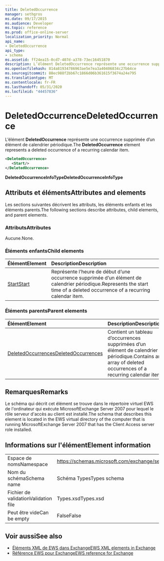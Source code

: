 ```yaml
---
title: DeletedOccurrence
manager: sethgros
ms.date: 09/17/2015
ms.audience: Developer
ms.topic: reference
ms.prod: office-online-server
localization_priority: Normal
api_name:
- DeletedOccurrence
api_type:
- schema
ms.assetid: ff24ea15-0cd7-407d-a378-73ec16451870
description: L’élément DeletedOccurrence représente une occurrence supprimée d’un élément de calendrier périodique.
ms.openlocfilehash: 814a81934786963ae5e7ea3a40406834c27b64ce
ms.sourcegitcommit: 88ec988f2bb67c1866d06b361615f3674a24e795
ms.translationtype: MT
ms.contentlocale: fr-FR
ms.lasthandoff: 05/31/2020
ms.locfileid: "44457836"
---
```

# <a name="deletedoccurrence"></a><span data-ttu-id="badc3-103">DeletedOccurrence</span><span class="sxs-lookup"><span data-stu-id="badc3-103">DeletedOccurrence</span></span>

<span data-ttu-id="badc3-104">L’élément **DeletedOccurrence** représente une occurrence supprimée d’un élément de calendrier périodique.</span><span class="sxs-lookup"><span data-stu-id="badc3-104">The **DeletedOccurrence** element represents a deleted occurrence of a recurring calendar item.</span></span> 
  
```xml
<DeletedOccurrence>
   <Start/>
</DeletedOccurrence>
```

 <span data-ttu-id="badc3-105">**DeletedOccurrenceInfoType**</span><span class="sxs-lookup"><span data-stu-id="badc3-105">**DeletedOccurrenceInfoType**</span></span>
## <a name="attributes-and-elements"></a><span data-ttu-id="badc3-106">Attributs et éléments</span><span class="sxs-lookup"><span data-stu-id="badc3-106">Attributes and elements</span></span>

<span data-ttu-id="badc3-107">Les sections suivantes décrivent les attributs, les éléments enfants et les éléments parents.</span><span class="sxs-lookup"><span data-stu-id="badc3-107">The following sections describe attributes, child elements, and parent elements.</span></span>
  
### <a name="attributes"></a><span data-ttu-id="badc3-108">Attributs</span><span class="sxs-lookup"><span data-stu-id="badc3-108">Attributes</span></span>

<span data-ttu-id="badc3-109">Aucune.</span><span class="sxs-lookup"><span data-stu-id="badc3-109">None.</span></span>
  
### <a name="child-elements"></a><span data-ttu-id="badc3-110">Éléments enfants</span><span class="sxs-lookup"><span data-stu-id="badc3-110">Child elements</span></span>

|<span data-ttu-id="badc3-111">**Élément**</span><span class="sxs-lookup"><span data-stu-id="badc3-111">**Element**</span></span>|<span data-ttu-id="badc3-112">**Description**</span><span class="sxs-lookup"><span data-stu-id="badc3-112">**Description**</span></span>|
|:-----|:-----|
|[<span data-ttu-id="badc3-113">Start</span><span class="sxs-lookup"><span data-stu-id="badc3-113">Start</span></span>](start.md) <br/> |<span data-ttu-id="badc3-114">Représente l’heure de début d’une occurrence supprimée d’un élément de calendrier périodique.</span><span class="sxs-lookup"><span data-stu-id="badc3-114">Represents the start time of a deleted occurrence of a recurring calendar item.</span></span>  <br/> |
   
### <a name="parent-elements"></a><span data-ttu-id="badc3-115">Éléments parents</span><span class="sxs-lookup"><span data-stu-id="badc3-115">Parent elements</span></span>

|<span data-ttu-id="badc3-116">**Élément**</span><span class="sxs-lookup"><span data-stu-id="badc3-116">**Element**</span></span>|<span data-ttu-id="badc3-117">**Description**</span><span class="sxs-lookup"><span data-stu-id="badc3-117">**Description**</span></span>|
|:-----|:-----|
|[<span data-ttu-id="badc3-118">DeletedOccurrences</span><span class="sxs-lookup"><span data-stu-id="badc3-118">DeletedOccurrences</span></span>](deletedoccurrences.md) <br/> |<span data-ttu-id="badc3-119">Contient un tableau d’occurrences supprimées d’un élément de calendrier périodique.</span><span class="sxs-lookup"><span data-stu-id="badc3-119">Contains an array of deleted occurrences of a recurring calendar item.</span></span>  <br/> |
   
## <a name="remarks"></a><span data-ttu-id="badc3-120">Remarques</span><span class="sxs-lookup"><span data-stu-id="badc3-120">Remarks</span></span>

<span data-ttu-id="badc3-121">Le schéma qui décrit cet élément se trouve dans le répertoire virtuel EWS de l'ordinateur qui exécute MicrosoftExchange Server 2007 pour lequel le rôle serveur d'accès au client est installé.</span><span class="sxs-lookup"><span data-stu-id="badc3-121">The schema that describes this element is located in the EWS virtual directory of the computer that is running MicrosoftExchange Server 2007 that has the Client Access server role installed.</span></span>
  
## <a name="element-information"></a><span data-ttu-id="badc3-122">Informations sur l'élément</span><span class="sxs-lookup"><span data-stu-id="badc3-122">Element information</span></span>

|||
|:-----|:-----|
|<span data-ttu-id="badc3-123">Espace de noms</span><span class="sxs-lookup"><span data-stu-id="badc3-123">Namespace</span></span>  <br/> |https://schemas.microsoft.com/exchange/services/2006/types  <br/> |
|<span data-ttu-id="badc3-124">Nom du schéma</span><span class="sxs-lookup"><span data-stu-id="badc3-124">Schema name</span></span>  <br/> |<span data-ttu-id="badc3-125">Schéma Types</span><span class="sxs-lookup"><span data-stu-id="badc3-125">Types schema</span></span>  <br/> |
|<span data-ttu-id="badc3-126">Fichier de validation</span><span class="sxs-lookup"><span data-stu-id="badc3-126">Validation file</span></span>  <br/> |<span data-ttu-id="badc3-127">Types.xsd</span><span class="sxs-lookup"><span data-stu-id="badc3-127">Types.xsd</span></span>  <br/> |
|<span data-ttu-id="badc3-128">Peut être vide</span><span class="sxs-lookup"><span data-stu-id="badc3-128">Can be empty</span></span>  <br/> |<span data-ttu-id="badc3-129">False</span><span class="sxs-lookup"><span data-stu-id="badc3-129">False</span></span>  <br/> |
   
## <a name="see-also"></a><span data-ttu-id="badc3-130">Voir aussi</span><span class="sxs-lookup"><span data-stu-id="badc3-130">See also</span></span>

- [<span data-ttu-id="badc3-131">Éléments XML de EWS dans Exchange</span><span class="sxs-lookup"><span data-stu-id="badc3-131">EWS XML elements in Exchange</span></span>](ews-xml-elements-in-exchange.md)  
- [<span data-ttu-id="badc3-132">Référence EWS pour Exchange</span><span class="sxs-lookup"><span data-stu-id="badc3-132">EWS reference for Exchange</span></span>](ews-reference-for-exchange.md)

